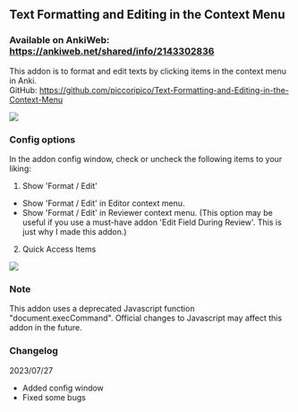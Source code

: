 ## Text Formatting and Editing in the Context Menu

### Available on AnkiWeb: https://ankiweb.net/shared/info/2143302836

This addon is to format and edit texts by clicking items in the context menu in Anki.  
GitHub: https://github.com/piccoripico/Text-Formatting-and-Editing-in-the-Context-Menu

<img src="https://github.com/piccoripico/Text-Formatting-and-Editing-in-the-Context-Menu/raw/main/ScreenShotonRightClick.png">

### Config options

In the addon config window, check or uncheck the following items to your liking:

1. Show 'Format / Edit'

- Show 'Format / Edit' in Editor context menu.
- Show 'Format / Edit' in Reviewer context menu. (This option may be useful if you use a must-have addon 'Edit Field During Review'. This is just why I made this addon.)

2. Quick Access Items
<img src="https://github.com/piccoripico/Text-Formatting-and-Editing-in-the-Context-Menu/raw/main/ConfigWindow.JPG">

### Note

This addon uses a deprecated Javascript function "document.execCommand". Official changes to Javascript may affect this addon in the future.

### Changelog

2023/07/27

- Added config window 
- Fixed some bugs
